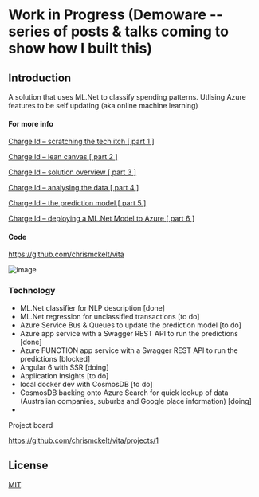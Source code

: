 # Work in Progress (Demoware -- series of posts & talks coming to show how I built this)

## Introduction

A solution that uses ML.Net to classify spending patterns. Utlising Azure features to be self updating (aka online machine learning)



#### For more info

<a href="http://mckelt.com/blog/?p=460" target="_blank">Charge Id – scratching the tech itch [ part 1 ]</a>

<a href="http://mckelt.com/blog/?p=485" target="_blank">Charge Id – lean canvas [ part 2 ]</a>

<a href="http://mckelt.com/blog/?p=505" target="_blank">Charge Id – solution overview [ part 3 ]</a>

<a href="http://mckelt.com/blog/?p=507" target="_blank">Charge Id – analysing the data [ part 4 ]</a>

<a href="http://mckelt.com/blog/?p=668" target="_blank">Charge Id – the prediction model [ part 5 ]</a>

<a href="http://mckelt.com/blog/?p=705" target="_blank">Charge Id – deploying a ML.Net Model to Azure [ part 6 ]</a>



#### Code

<a href="https://github.com/chrismckelt/vita" target="_blank">https://github.com/chrismckelt/vita</a>

![image](https://user-images.githubusercontent.com/662868/42613185-0f6a0ae4-85d2-11e8-90b0-335f87a5ee1f.png)


### Technology

- ML.Net classifier for NLP description [done]
- ML.Net regression for unclassified transactions [to do]
- Azure Service Bus & Queues to update the prediction model [to do]
- Azure app service with a Swagger REST API to run the predictions [done]
- Azure FUNCTION app service with a Swagger REST API to run the predictions [blocked]
- Angular 6 with SSR [doing]
- Application Insights [to do]
- local docker dev with CosmosDB  [to do]
- CosmosDB backing onto Azure Search for quick lookup of data (Australian companies, suburbs and Google place information) [doing]
- 

Project board

<a href="https://github.com/chrismckelt/vita/projects/1" target="_blank">https://github.com/chrismckelt/vita/projects/1</a>

## License

[MIT](LICENSE).
